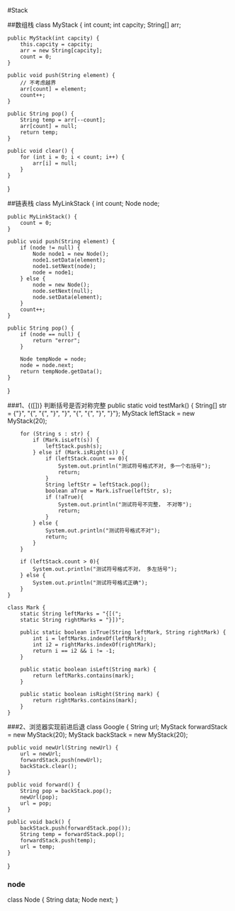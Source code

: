 #Stack

##数组栈
class MyStack {
    int count;
    int capcity;
    String[] arr;

    public MyStack(int capcity) {
        this.capcity = capcity;
        arr = new String[capcity];
        count = 0;
    }

    public void push(String element) {
        // 不考虑越界
        arr[count] = element;
        count++;
    }

    public String pop() {
        String temp = arr[--count];
        arr[count] = null;
        return temp;
    }

    public void clear() {
        for (int i = 0; i < count; i++) {
            arr[i] = null;
        }
    }
}

##链表栈
class MyLinkStack {
    int count;
    Node node;

    public MyLinkStack() {
        count = 0;
    }

    public void push(String element) {
        if (node != null) {
            Node node1 = new Node();
            node1.setData(element);
            node1.setNext(node);
            node = node1;
        } else {
            node = new Node();
            node.setNext(null);
            node.setData(element);
        }
        count++;
    }

    public String pop() {
        if (node == null) {
            return "error";
        }

        Node tempNode = node;
        node = node.next;
        return tempNode.getData();
    }
}

###1、{([])} 判断括号是否对称完整
    public static void testMark() {
        String[] str = {"}", "{", "{", "}", "}", "{", "{", "}", "}"};
        MyStack leftStack = new MyStack(20);

        for (String s : str) {
            if (Mark.isLeft(s)) {
                leftStack.push(s);
            } else if (Mark.isRight(s)) {
                if (leftStack.count == 0){
                    System.out.println("测试符号格式不对, 多一个右括号");
                    return;
                }
                String leftStr = leftStack.pop();
                boolean aTrue = Mark.isTrue(leftStr, s);
                if (!aTrue){
                    System.out.println("测试符号不完整， 不对等");
                    return;
                }
            } else {
                System.out.println("测试符号格式不对");
                return;
            }
        }

        if (leftStack.count > 0){
            System.out.println("测试符号格式不对， 多左括号");
        } else {
            System.out.println("测试符号格式正确");
        }
    }
    
    class Mark {
        static String leftMarks = "{[(";
        static String rightMarks = "}])";
    
        public static boolean isTrue(String leftMark, String rightMark) {
            int i = leftMarks.indexOf(leftMark);
            int i2 = rightMarks.indexOf(rightMark);
            return i == i2 && i != -1;
        }
    
        public static boolean isLeft(String mark) {
            return leftMarks.contains(mark);
        }
    
        public static boolean isRight(String mark) {
            return rightMarks.contains(mark);
        }
    }


###2、浏览器实现前进后退
class Google {
    String url;
    MyStack forwardStack = new MyStack(20);
    MyStack backStack = new MyStack(20);

    public void newUrl(String newUrl) {
        url = newUrl;
        forwardStack.push(newUrl);
        backStack.clear();
    }

    public void forward() {
        String pop = backStack.pop();
        newUrl(pop);
        url = pop;
    }

    public void back() {
        backStack.push(forwardStack.pop());
        String temp = forwardStack.pop();
        forwardStack.push(temp);
        url = temp;
    }
}

### node
class Node {
    String data;
    Node next;
}